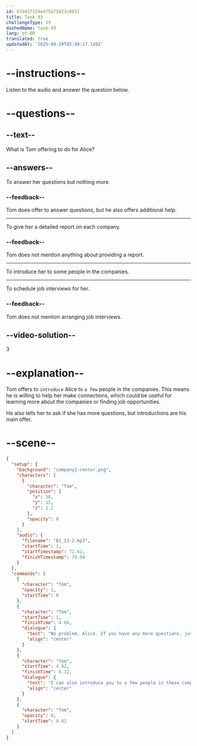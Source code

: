 ```yaml
---
id: 67d437324ed75b75823c0831
title: Task 93
challengeType: 19
dashedName: task-93
lang: pt-BR
translated: true
updatedAt: '2025-09-29T05:49:17.149Z'
---
```


<!-- (Audio) Tom: No problem, Alice. If you have any more questions, just let me know. I can also introduce you to a few people in these companies if you'd like. -->

# --instructions--

Listen to the audio and answer the question below.

# --questions--

## --text--

What is Tom offering to do for Alice?  

## --answers--

To answer her questions but nothing more.  

### --feedback--  

Tom does offer to answer questions, but he also offers additional help.  

---  

To give her a detailed report on each company.  

### --feedback--  

Tom does not mention anything about providing a report.  

---  

To introduce her to some people in the companies.  

---  

To schedule job interviews for her.  

### --feedback--  

Tom does not mention arranging job interviews.  

## --video-solution--

3  

# --explanation--  

Tom offers to `introduce` Alice to `a few` people in the companies. This means he is willing to help her make connections, which could be useful for learning more about the companies or finding job opportunities.

He also tells her to ask if she has more questions, but introductions are his main offer.  

# --scene--

```json
{
  "setup": {
    "background": "company2-center.png",
    "characters": [
      {
        "character": "Tom",
        "position": {
          "x": 50,
          "y": 15,
          "z": 1.2
        },
        "opacity": 0
      }
    ],
    "audio": {
      "filename": "B1_13-2.mp3",
      "startTime": 1,
      "startTimestamp": 72.62,
      "finishTimestamp": 79.94
    }
  },
  "commands": [
    {
      "character": "Tom",
      "opacity": 1,
      "startTime": 0
    },
    {
      "character": "Tom",
      "startTime": 1,
      "finishTime": 4.66,
      "dialogue": {
        "text": "No problem, Alice. If you have any more questions, just let me know.",
        "align": "center"
      }
    },
    {
      "character": "Tom",
      "startTime": 4.92,
      "finishTime": 8.32,
      "dialogue": {
        "text": "I can also introduce you to a few people in these companies if you'd like.",
        "align": "center"
      }
    },
    {
      "character": "Tom",
      "opacity": 0,
      "startTime": 8.82
    }
  ]
}
```
